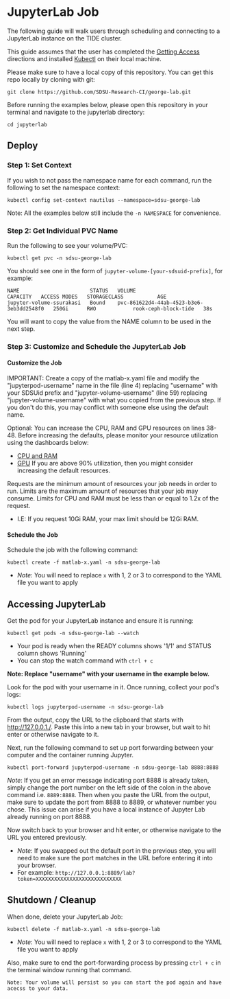# JupyterLab Job
The following guide will walk users through scheduling and connecting to a JupyterLab instance on the TIDE cluster.

This guide assumes that the user has completed the [Getting Access](https://sdsu-research-ci.github.io/softwarefactory/gettingaccess) directions and installed [Kubectl](https://kubernetes.io/docs/tasks/tools/#kubectl) on their local machine.

Please make sure to have a local copy of this repository. You can get this repo locally by cloning with git:
```
git clone https://github.com/SDSU-Research-CI/george-lab.git
```

Before running the examples below, please open this repository in your terminal and navigate to the jupyterlab directory:

```
cd jupyterlab
```

## Deploy

### Step 1: Set Context

If you wish to not pass the namespace name for each command, run the following to set the namespace context:

```
kubectl config set-context nautilus --namespace=sdsu-george-lab
```

Note: All the examples below still include the `-n NAMESPACE` for convenience. 

### Step 2: Get Individual PVC Name
Run the following to see your volume/PVC:

```
kubectl get pvc -n sdsu-george-lab
```

You should see one in the form of `jupyter-volume-[your-sdsuid-prefix]`, for example:

```
NAME                       STATUS   VOLUME                                     CAPACITY   ACCESS MODES   STORAGECLASS           AGE
jupyter-volume-ssurakasi   Bound    pvc-861622d4-44ab-4523-b3e6-3eb3dd2548f0   250Gi      RWO            rook-ceph-block-tide   38s
```

You will want to copy the value from the NAME column to be used in the next step.

### Step 3: Customize and Schedule the JupyterLab Job

#### Customize the Job
IMPORTANT: Create a copy of the matlab-x.yaml file and modify the "jupyterpod-username" name in the file (line 4) replacing "username" with your SDSUid prefix and "jupyter-volume-username" (line 59) replacing "jupyter-volume-username" with what you copied from the previous step. If you don't do this, you may conflict with someone else using the default name.

Optional: You can increase the CPU, RAM and GPU resources on lines 38-48.
Before increasing the defaults, please monitor your resource utilization using the dashboards below:
- [CPU and RAM](https://grafana.nrp-nautilus.io/d/85a562078cdf77779eaa1add43ccec1e/kubernetes-compute-resources-namespace-pods?orgId=1&refresh=10s&var-datasource=default&var-cluster=&var-namespace=sdsu-george-lab)
- [GPU](https://grafana.nrp-nautilus.io/d/dRG9q0Ymz/k8s-compute-resources-namespace-gpus?orgId=1&refresh=30s&var-namespace=sdsu-george-lab)
If you are above 90% utilization, then you might consider increasing the default resources.

Requests are the minimum amount of resources your job needs in order to run.
Limits are the maximum amount of resources that your job may consume.
Limits for CPU and RAM must be less than or equal to 1.2x of the request. 
- I.E: If you request 10Gi RAM, your max limit should be 12Gi RAM.

#### Schedule the Job
Schedule the job with the following command:

```
kubectl create -f matlab-x.yaml -n sdsu-george-lab
```
- *Note*: You will need to replace `x` with 1, 2 or 3 to correspond to the YAML file you want to apply

## Accessing JupyterLab

Get the pod for your JupyterLab instance and ensure it is running:

```
kubectl get pods -n sdsu-george-lab --watch
```
- Your pod is ready when the READY columns shows '1/1' and STATUS column shows 'Running'
- You can stop the watch command with `ctrl + c`

**Note: Replace "username" with your username in the example below.**

Look for the pod with your username in it. Once running, collect your pod's logs:

```
kubectl logs jupyterpod-username -n sdsu-george-lab
```

From the output, copy the URL to the clipboard that starts with http://127.0.0.1./. Paste this into a new tab in your browser, but wait to hit enter or otherwise navigate to it.

Next, run the following command to set up port forwarding between your computer and the container running Jupyter.

```
kubectl port-forward jupyterpod-username -n sdsu-george-lab 8888:8888
```

*Note*: If you get an error message indicating port 8888 is already taken, simply change the port number on the left side of the colon in the above command i.e. `8889:8888`.
Then when you paste the URL from the output, make sure to update the port from 8888 to 8889, or whatever number you chose.
This issue can arise if you have a local instance of Jupyter Lab already running on port 8888.

Now switch back to your browser and hit enter, or otherwise navigate to the URL you entered previously.
- *Note*: If you swapped out the default port in the previous step, you will need to make sure the port matches in the URL before entering it into your browser.
- For example: `http://127.0.0.1:8889/lab?token=XXXXXXXXXXXXXXXXXXXXXXXXXXXX`

## Shutdown / Cleanup

When done, delete your JupyterLab Job:

```
kubectl delete -f matlab-x.yaml -n sdsu-george-lab
```
- *Note*: You will need to replace `x` with 1, 2 or 3 to correspond to the YAML file you want to apply

Also, make sure to end the port-forwarding process by pressing `ctrl + c` in the terminal window running that command.

`Note: Your volume will persist so you can start the pod again and have acecss to your data.`
